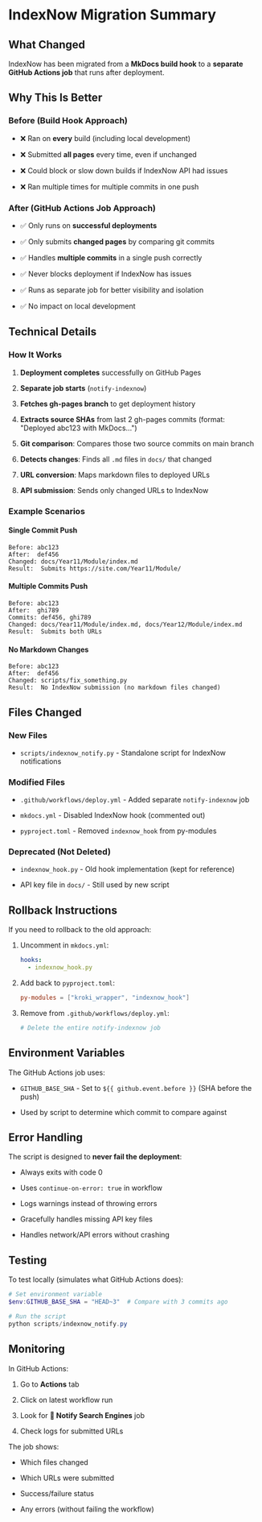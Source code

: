 # IndexNow Migration Summary

## What Changed

IndexNow has been migrated from a **MkDocs build hook** to a **separate GitHub Actions job** that runs after deployment.

## Why This Is Better

### Before (Build Hook Approach)

- ❌ Ran on **every** build (including local development)

- ❌ Submitted **all pages** every time, even if unchanged

- ❌ Could block or slow down builds if IndexNow API had issues

- ❌ Ran multiple times for multiple commits in one push

### After (GitHub Actions Job Approach)

- ✅ Only runs on **successful deployments**

- ✅ Only submits **changed pages** by comparing git commits

- ✅ Handles **multiple commits** in a single push correctly

- ✅ Never blocks deployment if IndexNow has issues

- ✅ Runs as separate job for better visibility and isolation

- ✅ No impact on local development

## Technical Details

### How It Works

1. **Deployment completes** successfully on GitHub Pages

2. **Separate job starts** (`notify-indexnow`)

3. **Fetches gh-pages branch** to get deployment history

4. **Extracts source SHAs** from last 2 gh-pages commits (format: "Deployed abc123 with MkDocs...")

5. **Git comparison**: Compares those two source commits on main branch

6. **Detects changes**: Finds all `.md` files in `docs/` that changed

7. **URL conversion**: Maps markdown files to deployed URLs

8. **API submission**: Sends only changed URLs to IndexNow

### Example Scenarios

#### Single Commit Push

```
Before: abc123
After:  def456
Changed: docs/Year11/Module/index.md
Result:  Submits https://site.com/Year11/Module/

```

#### Multiple Commits Push

```
Before: abc123
After:  ghi789
Commits: def456, ghi789
Changed: docs/Year11/Module/index.md, docs/Year12/Module/index.md
Result:  Submits both URLs

```

#### No Markdown Changes

```
Before: abc123
After:  def456
Changed: scripts/fix_something.py
Result:  No IndexNow submission (no markdown files changed)

```

## Files Changed

### New Files

- `scripts/indexnow_notify.py` - Standalone script for IndexNow notifications

### Modified Files

- `.github/workflows/deploy.yml` - Added separate `notify-indexnow` job

- `mkdocs.yml` - Disabled IndexNow hook (commented out)

- `pyproject.toml` - Removed `indexnow_hook` from py-modules

### Deprecated (Not Deleted)

- `indexnow_hook.py` - Old hook implementation (kept for reference)

- API key file in `docs/` - Still used by new script

## Rollback Instructions

If you need to rollback to the old approach:

1. Uncomment in `mkdocs.yml`:

   ```yaml
   hooks:
     - indexnow_hook.py

   ```

2. Add back to `pyproject.toml`:

   ```toml
   py-modules = ["kroki_wrapper", "indexnow_hook"]

   ```

3. Remove from `.github/workflows/deploy.yml`:

   ```yaml
   # Delete the entire notify-indexnow job

   ```

## Environment Variables

The GitHub Actions job uses:

- `GITHUB_BASE_SHA` - Set to `${{ github.event.before }}` (SHA before the push)

- Used by script to determine which commit to compare against

## Error Handling

The script is designed to **never fail the deployment**:

- Always exits with code 0

- Uses `continue-on-error: true` in workflow

- Logs warnings instead of throwing errors

- Gracefully handles missing API key files

- Handles network/API errors without crashing

## Testing

To test locally (simulates what GitHub Actions does):

```powershell
# Set environment variable
$env:GITHUB_BASE_SHA = "HEAD~3"  # Compare with 3 commits ago

# Run the script
python scripts/indexnow_notify.py

```

## Monitoring

In GitHub Actions:

1. Go to **Actions** tab

2. Click on latest workflow run

3. Look for **🔔 Notify Search Engines** job

4. Check logs for submitted URLs

The job shows:

- Which files changed

- Which URLs were submitted

- Success/failure status

- Any errors (without failing the workflow)
